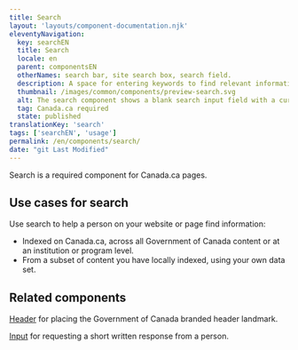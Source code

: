 ```yaml
---
title: Search
layout: 'layouts/component-documentation.njk'
eleventyNavigation:
  key: searchEN
  title: Search
  locale: en
  parent: componentsEN
  otherNames: search bar, site search box, search field.
  description: A space for entering keywords to find relevant information.
  thumbnail: /images/common/components/preview-search.svg
  alt: The search component shows a blank search input field with a cursor in it. At the end of the input field is a dark blue rectangle representing a button with a search icon in it.
  tag: Canada.ca required
  state: published
translationKey: 'search'
tags: ['searchEN', 'usage']
permalink: /en/components/search/
date: "git Last Modified"
---
```

Search is a required component for Canada.ca pages.

## Use cases for search

Use search to help a person on your website or page find information:

- Indexed on Canada.ca, across all Government of Canada content or at an institution or program level.
- From a subset of content you have locally indexed, using your own data set.

<article class="bg-full-width bg-primary text-light pt-500 pb-400 my-500">
  <h2 class="mt-0 mb-400">Related components</h2>

  <a href="{{ links.header }}" class="link-light">Header</a> for placing the Government of Canada branded header landmark.

<a href="{{ links.input }}" class="link-light">Input</a> for requesting a short written response from a person.

</article>
